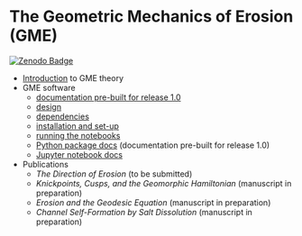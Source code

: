 # The Geometric Mechanics of Erosion (GME)

[![Zenodo Badge](https://zenodo.org/badge/TBD/cstarkjp/gme.svg)](https://zenodo.org/badge/latestdoi/TBD/cstarkjp/gme)

  * [Introduction](Summary.md) to GME theory
  * GME software
    - [documentation pre-built for release 1.0](https://cstarkjp.github.io/GME)
    - [design](Design.md)
    - [dependencies](Dependencies.md)
    - [installation and set-up](Installation.md)
    - [running the notebooks](Running.md)
    <!-- - [running the notebooks](https://cstarkjp.github.io/GME/modules/Running.html) -->
    - [Python package docs](https://cstarkjp.github.io/GME/modules/Python.html)  (documentation pre-built for release 1.0)
    - [Jupyter notebook docs](https://cstarkjp.github.io/GME/modules/Notebooks.html)
  * Publications
    - *The Direction of Erosion* (to be submitted)
    - *Knickpoints, Cusps, and the Geomorphic Hamiltonian* (manuscript in preparation)
    - *Erosion and the Geodesic Equation*  (manuscript in preparation)
    - *Channel Self-Formation by Salt Dissolution*  (manuscript in preparation)
